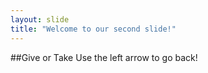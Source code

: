 ```yaml
---
layout: slide
title: "Welcome to our second slide!"
---
```

##Give or Take
Use the left arrow to go back!
